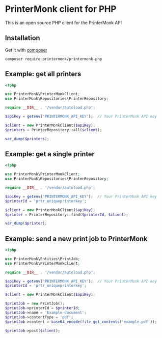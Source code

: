 # PrinterMonk client for PHP
This is an open source PHP client for the PrinterMonk API

## Installation
Get it with [composer](https://getcomposer.org)

```
composer require printermonk/printermonk-php
```

## Example: get all printers
```php
<?php

use PrinterMonk\PrinterMonkClient;
use PrinterMonk\Repositories\PrinterRepository;

require __DIR__ . '/vendor/autoload.php';

$apiKey = getenv('PRINTERMONK_API_KEY');  // Your PrinterMonk API key

$client = new PrinterMonkClient($apiKey);
$printers = PrinterRepository::all($client);

var_dump($printers);
```

## Example: get a single printer
```php
<?php

use PrinterMonk\PrinterMonkClient;
use PrinterMonk\Repositories\PrinterRepository;

require __DIR__ . '/vendor/autoload.php';

$apiKey = getenv('PRINTERMONK_API_KEY');  // Your PrinterMonk API key
$printerId = 'prtr_uniqueprinterkey';

$client = new PrinterMonkClient($apiKey);
$printer = PrinterRepository::find($printerId, $client);

var_dump($printer);
```

## Example: send a new print job to PrinterMonk
```php
<?php

use PrinterMonk\Entities\PrintJob;
use PrinterMonk\PrinterMonkClient;

require __DIR__ . '/vendor/autoload.php';

$apiKey = getenv('PRINTERMONK_API_KEY');  // Your PrinterMonk API key
$printerId = 'prtr_uniqueprinterkey';

$client = new PrinterMonkClient($apiKey);

$printJob = new PrintJob();
$printJob->printerId = $printerId;
$printJob->name = 'Example document';
$printJob->contentType = 'pdf';
$printJob->content = base64_encode(file_get_contents('example.pdf'));

$printJob->post($client);

```